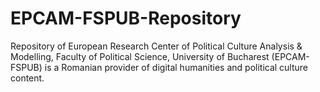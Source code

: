 # EPCAM-FSPUB-Repository 
Repository of European Research Center of Political Culture Analysis & Modelling, Faculty of Political Science, University of Bucharest (EPCAM-FSPUB) is a Romanian provider of digital humanities and political culture content.

